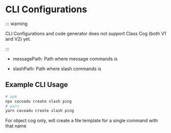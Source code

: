 # CLI Configurations

::: warning

CLI Configurations and code generator does not support Class Cog (both V1 and V2) yet.

:::

- messagePath: Path where message commands is

- slashPath: Path where slash commands is

## Example CLI Usage

```bash
# npm
npx cocoadu create slash ping
# yarn
yarn cocoadu create slash ping
```

For object cog only, will create a file template for a single command with that name
